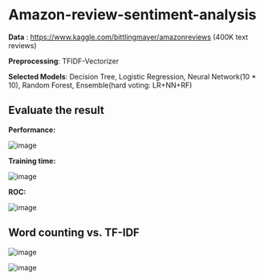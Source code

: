 # Amazon-review-sentiment-analysis

**Data** : https://www.kaggle.com/bittlingmayer/amazonreviews (400K text reviews)

**Preprocessing**: TFIDF-Vectorizer

**Selected Models**: Decision Tree, Logistic Regression, Neural Network(10 * 10), Random Forest, Ensemble(hard voting: LR+NN+RF)

## Evaluate the result

**Performance:**

![image](Amazon-review-sentiment-analysis/Performance.png)

**Training time:**

![image](Amazon-review-sentiment-analysis/training_time.png)

**ROC:**

![image](Amazon-review-sentiment-analysis/ROC.png)

## Word counting vs. TF-IDF

![image](Amazon-review-sentiment-analysis/count_vs_tfidf.png)

![image](Amazon-review-sentiment-analysis/count_vs_tfidf_imp.png)


